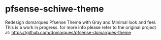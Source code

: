 # pfsense-schiwe-theme

Redesign domarques Pfsense Theme with Gray and Minimal look and feel. This is a work in progress. for more info please refer to the original project at: https://github.com/domarques/pfsense-domarques-theme
